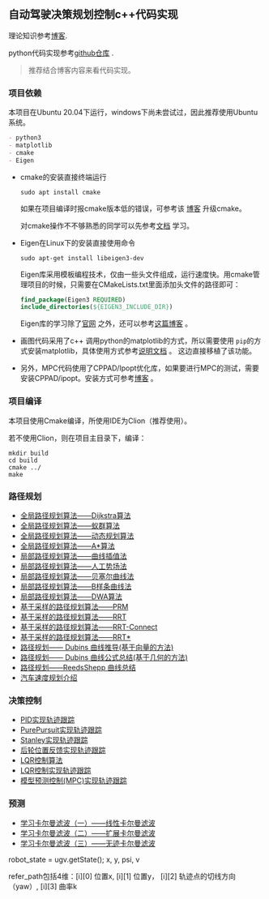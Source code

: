 ## 自动驾驶决策规划控制c++代码实现

理论知识参考[博客](https://blog.csdn.net/weixin_42301220/article/details/124832403).

python代码实现参考[github仓库](https://github.com/CHH3213/chhRobotics) .

> 推荐结合博客内容来看代码实现。

### 项目依赖

本项目在Ubuntu 20.04下运行，windows下尚未尝试过，因此推荐使用Ubuntu系统。

```markdown
- python3
- matplotlib
- cmake
- Eigen
```

- cmake的安装直接终端运行

  ```shell
  sudo apt install cmake
  ```

  如果在项目编译时报cmake版本低的错误，可参考该 [博客](https://www.cnblogs.com/wzc0066/p/16504557.html) 升级cmake。

  对cmake操作不不够熟悉的同学可以先参考[文档](https://github.com/CHH3213/Books/blob/master/%E7%BC%96%E7%A8%8B/%E5%B7%A5%E5%85%B7/CMake%20Practice.pdf) 学习。
- Eigen在Linux下的安装直接使用命令

  ```shell
  sudo apt-get install libeigen3-dev
  ```

  Eigen库采用模板编程技术，仅由一些头文件组成，运行速度快。用cmake管理项目的时候，只需要在CMakeLists.txt里面添加头文件的路径即可：

  ```cmake
  find_package(Eigen3 REQUIRED)
  include_directories(${EIGEN3_INCLUDE_DIR})
  ```

  Eigen库的学习除了[官网](https://eigen.tuxfamily.org/index.php?title=Main_Page#Documentation) 之外，还可以参考[这篇博客](https://blog.csdn.net/hongge_smile/article/details/107296658#t1) 。
- 画图代码采用了c++ 调用python的matplotlib的方式，所以需要使用 `pip`的方式安装matplotlib，具体使用方式参考[说明文档](https://matplotlib-cpp.readthedocs.io/en/latest/compiling.html#compiling) 。
  这边直接移植了该功能。
- 另外，MPC代码使用了CPPAD/Ipopt优化库，如果要进行MPC的测试，需要安装CPPAD/ipopt。安装方式可参考[博客](https://blog.csdn.net/weixin_42301220/article/details/127946528) 。

### 项目编译

本项目使用Cmake编译，所使用IDE为Clion（推荐使用）。

若不使用Clion，则在项目主目录下，编译：

```shell
mkdir build
cd build
cmake ../
make
```

### 路径规划

- [全局路径规划算法——Dijkstra算法](https://blog.csdn.net/weixin_42301220/article/details/125060298?spm=1001.2014.3001.5501)
- [全局路径规划算法——蚁群算法](https://blog.csdn.net/weixin_42301220/article/details/125129090?spm=1001.2014.3001.5501)
- [全局路径规划算法——动态规划算法](https://blog.csdn.net/weixin_42301220/article/details/125136221?spm=1001.2014.3001.5501)
- [全局路径规划算法——A*算法](https://blog.csdn.net/weixin_42301220/article/details/125140910?spm=1001.2014.3001.5501)
- [局部路径规划算法——曲线插值法](https://blog.csdn.net/weixin_42301220/article/details/125153270)
- [局部路径规划算法——人工势场法](https://blog.csdn.net/weixin_42301220/article/details/125155505)
- [局部路径规划算法——贝塞尔曲线法](https://blog.csdn.net/weixin_42301220/article/details/125167672)
- [局部路径规划算法——B样条曲线法](https://blog.csdn.net/weixin_42301220/article/details/125173884)
- [局部路径规划算法——DWA算法](https://blog.csdn.net/weixin_42301220/article/details/127769819?spm=1001.2014.3001.5502)
- [基于采样的路径规划算法——PRM](https://blog.csdn.net/weixin_42301220/article/details/125254296)
- [基于采样的路径规划算法——RRT](https://blog.csdn.net/weixin_42301220/article/details/125254061?spm=1001.2014.3001.5501)
- [基于采样的路径规划算法——RRT-Connect](https://blog.csdn.net/weixin_42301220/article/details/125267028?spm=1001.2014.3001.5501)
- [基于采样的路径规划算法——RRT*](https://blog.csdn.net/weixin_42301220/article/details/125275337)
- [路径规划—— Dubins 曲线推导(基于向量的方法)](https://blog.csdn.net/weixin_42301220/article/details/125328823)
- [路径规划—— Dubins 曲线公式总结(基于几何的方法)](https://blog.csdn.net/weixin_42301220/article/details/125493646)
- [路径规划——ReedsShepp 曲线总结](https://blog.csdn.net/weixin_42301220/article/details/125382518)
- [汽车速度规划介绍](https://blog.csdn.net/weixin_42301220/article/details/125831886)

### 决策控制

- [PID实现轨迹跟踪](https://blog.csdn.net/weixin_42301220/article/details/124793474)
- [PurePursuit实现轨迹跟踪](https://blog.csdn.net/weixin_42301220/article/details/124882144?spm=1001.2014.3001.5501)
- [Stanley实现轨迹跟踪](https://blog.csdn.net/weixin_42301220/article/details/124899547)
- [后轮位置反馈实现轨迹跟踪](https://blog.csdn.net/weixin_42301220/article/details/125003918?spm=1001.2014.3001.5501)
- [LQR控制算法](https://blog.csdn.net/weixin_42301220/article/details/124542242)
- [LQR控制实现轨迹跟踪](https://blog.csdn.net/weixin_42301220/article/details/125031348?spm=1001.2014.3001.5501)
- [模型预测控制(MPC)实现轨迹跟踪](https://blog.csdn.net/weixin_42301220/article/details/124566369)

### 预测

- [学习卡尔曼滤波（一）——线性卡尔曼滤波](https://blog.csdn.net/weixin_42301220/article/details/124578094)
- [学习卡尔曼滤波（二）——扩展卡尔曼滤波](https://blog.csdn.net/weixin_42301220/article/details/124605350)
- [学习卡尔曼滤波（三）——无迹卡尔曼滤波](https://blog.csdn.net/weixin_42301220/article/details/124708187)

robot_state = ugv.getState();
x, y, psi, v

refer_path包括4维：[i][0] 位置x,  [i][1] 位置y， [i][2] 轨迹点的切线方向（yaw）, [i][3] 曲率k
